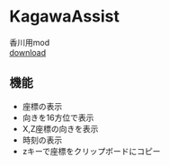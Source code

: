 # KagawaAssist

香川用mod  
[download](https://github.com/yuuki1293/KagawaAssist/releases/)

## 機能
- 座標の表示
- 向きを16方位で表示
- X,Z座標の向きを表示
- 時刻の表示
- zキーで座標をクリップボードにコピー